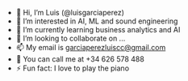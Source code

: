 - 👋 Hi, I’m Luis (@luisgarciaperez)
- 👀 I’m interested in AI, ML and sound engineering
- 🌱 I’m currently learning business analytics and AI
- 💞️ I’m looking to collaborate on ...
- 📫 My email is garciaperezluiscc@gmail.com
- 📱 You can call me at +34 626 578 488
- ⚡ Fun fact: I love to play the piano

<!---
luisgarciaperez/luisgarciaperez is a ✨ special ✨ repository because its `README.md` (this file) appears on your GitHub profile.
You can click the Preview link to take a look at your changes.
--->
